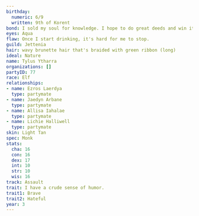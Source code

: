 ```yaml
---
birthday:
  numeric: 6/9
  written: 9th of Korent
bond: I sold my soul for knowledge. I hope to do great deeds and win it back.
eyes: Aqua
flaw: Once I start drinking, it's hard for me to stop.
guild: Jettenia
hair: wavy brunette hair that's braided with green ribbon (long)
ideal: Nature
name: Tylus Ytharra
organizations: []
partyID: 77
race: Elf
relationships:
- name: Ezros Laerdya
  type: partymate
- name: Jaedyn Arbane
  type: partymate
- name: Allisa Iahalae
  type: partymate
- name: Lichie Halliwell
  type: partymate
skin: Light Tan
spec: Monk
stats:
  cha: 16
  con: 16
  dex: 17
  int: 10
  str: 10
  wis: 16
track: Assault
trait: I have a crude sense of humor.
trait1: Brave
trait2: Hateful
year: 3
---
```

